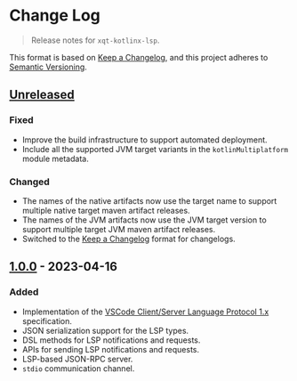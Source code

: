 # Change Log
> Release notes for `xqt-kotlinx-lsp`.

This format is based on [Keep a Changelog](https://keepachangelog.com/en/1.1.0/),
and this project adheres to [Semantic Versioning](https://semver.org/spec/v2.0.0.html).

## [Unreleased]

### Fixed

- Improve the build infrastructure to support automated deployment.
- Include all the supported JVM target variants in the `kotlinMultiplatform` module metadata.

### Changed

- The names of the native artifacts now use the target name to support multiple
  native target maven artifact releases.
- The names of the JVM artifacts now use the JVM target version to support
  multiple target JVM maven artifact releases.
- Switched to the [Keep a Changelog](https://keepachangelog.com/en/1.1.0/) format
  for changelogs.

## [1.0.0] - 2023-04-16

### Added

- Implementation of the
  [VSCode Client/Server Language Protocol 1.x](https://github.com/microsoft/language-server-protocol/blob/main/versions/protocol-1-x.md)
  specification.
- JSON serialization support for the LSP types.
- DSL methods for LSP notifications and requests.
- APIs for sending LSP notifications and requests.
- LSP-based JSON-RPC server.
- `stdio` communication channel.

[Unreleased]: https://github.com/rhdunn/xqt-kotlinx-lsp/compare/1.0.0...HEAD
[1.0.0]: https://github.com/rhdunn/xqt-kotlinx-lsp/releases/tag/1.0.0
